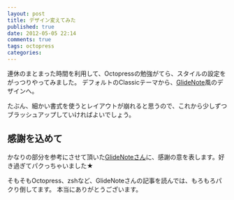 ```yaml
---
layout: post
title: デザイン変えてみた
published: true
date: 2012-05-05 22:14
comments: true
tags: octopress
categories: 
---
```


連休のまとまった時間を利用して、Octopressの勉強がてら、スタイルの設定をがっつりやってみました。
デフォルトのClassicテーマから、[GlideNote][GlideNote]風のデザインへ。

たぶん、細かい書式を使うとレイアウトが崩れると思うので、これから少しずつブラッシュアップしていければよいでしょう。

## 感謝を込めて

かなりの部分を参考にさせて頂いた[GlideNoteさん][Mr-GlideNote]に、感謝の意を表します。好き過ぎてパクっちゃいました★

そもそもOctopress、zshなど、GlideNoteさんの記事を読んでは、もろもろパクり倒してます。
本当にありがとうございます。

[GlideNote]: http://blog.glidenote.com/
[Mr-GlideNote]: http://twitter.com/glidenote
